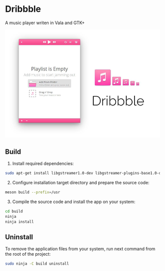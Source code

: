 # Dribbble

A music player writen in Vala and GTK+

![Screenshot](./data/media/screenshot.jpg)

## Build

1. Install required dependencies:
```bash
sudo apt-get install libgstreamer1.0-dev libgstreamer-plugins-base1.0-dev build-essential gettext libgirepository1.0-dev libglib2.0-dev libgtk-4-dev libgranite-dev meson cmake valac valadoc
```

2. Configure installation target directory and prepare the source code:
```bash
meson build --prefix=/usr
```

3. Compile the source code and install the app on your system:
```bash
cd build
ninja
ninja install
```

## Uninstall

To remove the application files from your system, run next command from the root of the project:
```bash
sudo ninja -C build uninstall
```